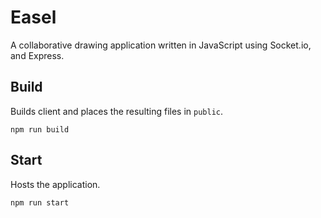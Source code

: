 # Easel

A collaborative drawing application written in JavaScript using Socket.io, and Express.

## Build

Builds client and places the resulting files in `public`.

```
npm run build
```

## Start
Hosts the application.
```
npm run start
```
